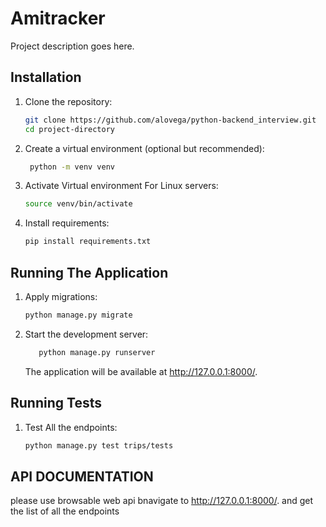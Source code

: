 # Amitracker

Project description goes here.

## Installation

1. Clone the repository:

   ```sh
   git clone https://github.com/alovega/python-backend_interview.git
   cd project-directory

2. Create a virtual environment (optional but recommended):

   ```sh
    python -m venv venv
   ```

3. Activate  Virtual environment
    For Linux servers: 

    ```sh
    source venv/bin/activate
    ```

4. Install requirements:

    ```sh
    pip install requirements.txt
    ```

## Running The Application

1. Apply migrations:

    ```sh
    python manage.py migrate
    ```

2. Start the development server:

    ```sh
       python manage.py runserver
    ```

    The application will be available at http://127.0.0.1:8000/.

## Running Tests

1. Test All the endpoints:

    ```sh
    python manage.py test trips/tests


## API DOCUMENTATION

please use browsable web api bnavigate to http://127.0.0.1:8000/. and get the list of all the endpoints
